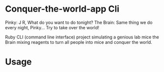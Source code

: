 # Conquer-the-world-app Cli

Pinky: J R, What do you want to do tonight?
The Brain: Same thing we do every night, Pinky... Try to take over the world!

Ruby CLI (command line interface) project simulating a genious lab mice the Brain mixing reagents to turn all people into mice and conquer the world.

# Usage




